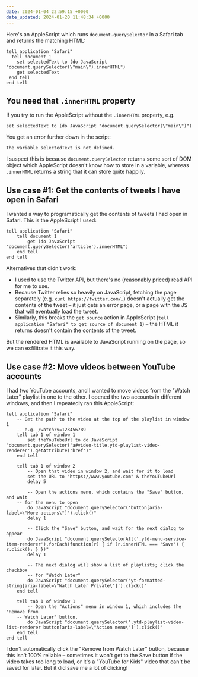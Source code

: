 ```yaml
---
date: 2024-01-04 22:59:15 +0000
date_updated: 2024-01-20 11:48:34 +0000
---
```

Here's an AppleScript which runs `document.querySelector` in a Safari tab and returns the matching HTML:

```applescript
tell application "Safari"
  tell document 1
    set selectedText to (do JavaScript "document.querySelector(\"main\").innerHTML")
    get selectedText
 end tell
end tell
```

## You need that `.innerHTML` property

If you try to run the AppleScript without the `.innerHTML` property, e.g.

```applescript
set selectedText to (do JavaScript "document.querySelector(\"main\")")
```

You get an error further down in the script:

```
The variable selectedText is not defined.
```

I suspect this is because `document.querySelector` returns some sort of DOM object which AppleScript doesn't know how to store in a variable, whereas `.innerHTML` returns a string that it can store quite happily.

## Use case #1: Get the contents of tweets I have open in Safari

I wanted a way to programatically get the contents of tweets I had open in Safari.
This is the AppleScript I used:

```applescript
tell application "Safari"
	tell document 1
		get (do JavaScript "document.querySelector('article').innerHTML")
	end tell
end tell
```

Alternatives that didn't work:

*   I used to use the Twitter API, but there's no (reasonably priced) read API for me to use.
*   Because Twitter relies so heavily on JavaScript, fetching the page separately (e.g. `curl https://twitter.com/…`) doesn't actually get the contents of the tweet – it just gets an error page, or a page with the JS that will eventually load the tweet.
*   Similarly, this breaks the `get source` action in AppleScript (`tell application "Safari" to get source of document 1`) – the HTML it returns doesn't contain the contents of the tweet.

But the rendered HTML is available to JavaScript running on the page, so we can exfilitrate it this way.

## Use case #2: Move videos between YouTube accounts

I had two YouTube accounts, and I wanted to move videos from the "Watch Later" playlist in one to the other.
I opened the two accounts in different windows, and then I repeatedly ran this AppleScript:

```applescript
tell application "Safari"
	-- Get the path to the video at the top of the playlist in window 1
	-- e.g. /watch?v=123456789
	tell tab 1 of window 1
		set theYouTubeUrl to do JavaScript "document.querySelector('a#video-title.ytd-playlist-video-renderer').getAttribute('href')"
	end tell

	tell tab 1 of window 2
		-- Open that video in window 2, and wait for it to load
		set the URL to "https://www.youtube.com" & theYouTubeUrl
		delay 5

		-- Open the actions menu, which contains the "Save" button, and wait
    -- for the menu to open
		do JavaScript "document.querySelector('button[aria-label=\"More actions\"]').click()"
		delay 1

		-- Click the "Save" button, and wait for the next dialog to appear
		do JavaScript "document.querySelectorAll('.ytd-menu-service-item-renderer').forEach(function(r) { if (r.innerHTML === 'Save') { r.click(); } })"
		delay 1

		-- The next dialog will show a list of playlists; click the checkbox
		-- for "Watch Later"
		do JavaScript "document.querySelector('yt-formatted-string[aria-label=\"Watch Later Private\"]').click()"
	end tell

	tell tab 1 of window 1
		-- Open the "Actions" menu in window 1, which includes the "Remove from
    -- Watch Later" button.
		do JavaScript "document.querySelector('.ytd-playlist-video-list-renderer button[aria-label=\"Action menu\"]').click()"
	end tell
end tell
```

I don't automatically click the "Remove from Watch Later" button, because this isn't 100% reliable – sometimes it won't get to the Save button if the video takes too long to load, or it's a "YouTube for Kids" video that can't be saved for later.
But it did save me a lot of clicking!
